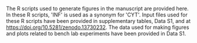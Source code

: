 The R scripts used to generate figures in the manuscript are provided here. In these R scripts, 'INF' is used as a synonym for 'CYT'.
Input files used for these R scripts have been provided in supplementary tables, Data S1, and at https://doi.org/10.5281/zenodo.13730232.
The data used for making figures and plots related to bench lab experiments have been provided in Data S1.
